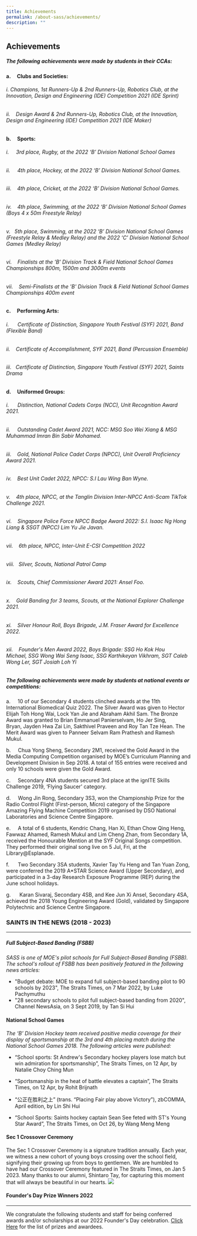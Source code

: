 ```yaml
---
title: Achievements
permalink: /about-sass/achievements/
description: ""
---
```

## Achievements
  
  

##### **The following achievements were made by students in their CCAs:**

#### a.     Clubs and Societies:
###### i. Champions, 1st Runners-Up & 2nd Runners-Up, Robotics Club, at the Innovation, Design and Engineering (IDE) Competition 2021 (IDE Sprint)
######  ii.    Design Award & 2nd Runners-Up, Robotics Club, at the Innovation, Design and Engineering (IDE) Competition 2021 (IDE Maker)

#### b.     Sports:

######  i.     3rd place, Rugby, at the 2022 ‘B’ Division National School Games

######  ii.     4th place, Hockey, at the 2022 ‘B’ Division National School Games.

###### iii.    4th place, Cricket, at the 2022 ‘B’ Division National School Games.
 
###### iv.    4th place, Swimming, at the 2022 ‘B’ Division National School Games (Boys 4 x 50m Freestyle Relay)

###### v.   5th place, Swimming, at the 2022 ‘B’ Division National School Games (Freestyle Relay & Medley Relay) and the 2022 ‘C’ Division National School Games (Medley Relay)

###### vi.    Finalists at the 'B' Division Track & Field National School Games Championships 800m, 1500m and 3000m events

###### vii.    Semi-Finalists at the 'B' Division Track & Field National School Games Championships 400m event

#### c.     Performing Arts:

###### i.      Certificate of Distinction, Singapore Youth Festival (SYF) 2021, Band (Flexible Band)

######  ii.    Certificate of Accomplishment, SYF 2021, Band (Percussion Ensemble)

###### iii.   Certificate of Distinction, Singapore Youth Festival (SYF) 2021, Saints Drama

#### d.     Uniformed Groups:

######  i.      Distinction, National Cadets Corps (NCC), Unit Recognition Award 2021. 

######  ii.     Outstanding Cadet Award 2021, NCC: MSG Soo Wei Xiang & MSG Muhammad Imran Bin Sabir Mohamed.

######  iii.    Gold, National Police Cadet Corps (NPCC), Unit Overall Proficiency Award 2021.

###### iv.    Best Unit Cadet 2022, NPCC: S.I Lau Wing Ban Wyne. 

###### v.    4th place, NPCC, at the Tanglin Division Inter-NPCC Anti-Scam TikTok Challenge 2021.

###### vi.    Singapore Police Force NPCC Badge Award 2022: S.I. Isaac Ng Hong Liang & SSGT (NPCC) Lim Yu Jie Javan.

###### vii.    6th place, NPCC, Inter-Unit E-CSI Competition 2022

###### viii.   Silver, Scouts, National Patrol Camp

###### ix.    Scouts, Chief Commissioner Award 2021: Ansel Foo.

###### x.    Gold Banding for 3 teams, Scouts, at the National Explorer Challenge 2021.

###### xi.    Silver Honour Roll, Boys Brigade, J.M. Fraser Award for Excellence 2022.

###### xii.    Founder's Men Award 2022, Boys Brigade: SSG Ho Kok Hou Michael, SSG Wong Wai Seng Isaac, SSG Karthikeyan Vikhram, SGT Caleb Wong Ler, SGT Josiah Loh Yi



##### **The following achievements were made by students at national events or competitions:**

a.     10 of our Secondary 4 students clinched awards at the 11th International Biomedical Quiz 2022. The Silver Award was given to Hector Elijah Toh Hong Wai, Lock Yan Jie and Abraham Akhil Sam. The Bronze Award was granted to Brian Emmanuel Panierselvam, Ho Jer Sing, Bryan, Jayden Hwa Zai Lin, Sakthivel Praveen and Roy Tan Tze Hean. The Merit Award was given to Panneer Selvam Ram Prathesh and Ramesh Mukul. 

b.     Chua Yong Sheng, Secondary 2M1, received the Gold Award in the Media Computing Competition organised by MOE’s Curriculum Planning and Development Division in Sep 2018. A total of 155 entries were received and only 10 schools were given the Gold Award.

c.     Secondary 4NA students secured 3rd place at the ignITE Skills Challenge 2019, ‘Flying Saucer’ category.

d.     Wong Jin Rong, Secondary 3S3, won the Championship Prize for the Radio Control Flight (First-person, Micro) category of the Singapore Amazing Flying Machine Competition 2019 organised by DSO National Laboratories and Science Centre Singapore.

e.     A total of 6 students, Kendric Chang, Han Xi, Ethan Chow Qing Heng, Fawwaz Ahamed, Ramesh Mukul and Lim Cheng Zhan, from Secondary 1A, received the Honourable Mention at the SYF Original Songs competition. They performed their original song live on 5 Jul, Fri, at the Library@Esplanade.

f.      Two Secondary 3SA students, Xavier Tay Yu Heng and Tan Yuan Zong, were conferred the 2019 A\*STAR Science Award (Upper Secondary), and participated in a 3-day Research Exposure Programme (REP) during the June school holidays.

g.      Karan Sivaraj, Secondary 4SB, and Kee Jun Xi Ansel, Secondary 4SA, achieved the 2018 Young Engineering Award (Gold), validated by Singapore Polytechnic and Science Centre Singapore. 

### SAINTS IN THE NEWS (2018 - 2023)
--------------------------------

##### Full Subject-Based Banding (FSBB)

_SASS is one of MOE's pilot schools for Full Subject-Based Banding (FSBB). The school's rollout of FSBB has been positively featured in the following news articles:_ 

* "Budget debate: MOE to expand full subject-based banding pilot to 90 schools by 2023", The Straits Times, on 7 Mar 2022, by Luke Pachymuthu  
* "28 secondary schools to pilot full subject-based banding from 2020", Channel NewsAsia, on 3 Sept 2019, by Tan Si Hui  
  
#### National School Games
_The ‘B’ Division Hockey team received positive media coverage for their display of sportsmanship at the 3rd and 4th placing match during the National School Games 2018. The following articles were published:_

* “School sports: St Andrew's Secondary hockey players lose match but win admiration for sportsmanship”, The Straits Times, on 12 Apr, by Natalie Choy Ching Mun

* “Sportsmanship in the heat of battle elevates a captain”, The Straits Times, on 12 Apr, by Rohit Brijnath

* “公正在胜利之上” (trans. “Placing Fair play above Victory”), zbCOMMA, April edition, by Lin Shi Hui

* “School Sports: Saints hockey captain Sean See feted with ST's Young Star Award”, The Straits Times, on Oct 26, by Wang Meng Meng

#### Sec 1 Crossover Ceremony
The Sec 1 Crossover Ceremony is a signature tradition annually. Each year, we witness a new cohort of young boys crossing over the school field, signifying their growing up from boys to gentlemen. We are humbled to have had our Crossover Ceremony featured in The Straits Times, on Jan 5 2023. Many thanks to our alumni, Shintaro Tay, for capturing this moment that will always be beautiful in our hearts. 
![](/images/Saints%20in%20the%20News/crossover.jpg)

#### Founder's Day Prize Winners 2022
------------------

 We congratulate the following students and staff for being conferred awards and/or scholarships at our 2022 Founder's Day celebration. [Click Here](/files/Founders%20Day%20Report/160%20FD%20Booklet%20Contents.pdf) for the list of prizes and awardees.